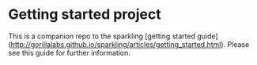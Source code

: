 # Getting started project

This is a companion repo to the sparkling [getting started guide] (http://gorillalabs.github.io/sparkling/articles/getting_started.html). Please see this guide for further information.
